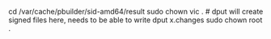 cd /var/cache/pbuilder/sid-amd64/result
sudo chown vic . # dput will create signed files here, needs to be able to write
dput x.changes
sudo chown root .
